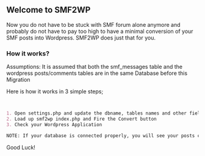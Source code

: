 ## Welcome to SMF2WP

Now you do not have to be stuck with SMF forum alone anymore and probably do not have to pay too high to have a minimal conversion of your SMF posts
into Wordpress. SMF2WP does just that for you.


### How it works?

Assumptions: It is assumed that both the smf_messages table and the wordpress posts/comments tables are in the same Database before this Migration

Here is how it works in 3 simple steps;
```markdown


1. Open settings.php and update the dbname, tables names and other fields.
2. Load up smf2wp index.php and Fire the Convert button
3. Check your Wordpress Application

NOTE: If your database is connected properly, you will see your posts count on both database before and after the migration.

```

Good Luck!